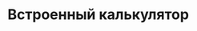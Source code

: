 # Встроенный калькулятор
<div id="container"></div>
<script src="http://demo.pixlpark.ru/api/calc/externalCalc"></script>
<script>
  var container = document.getElementById("container");
  var params = { materialType: "89240" };
  var integrated = new PxpCalcManager(container, params);
</script>